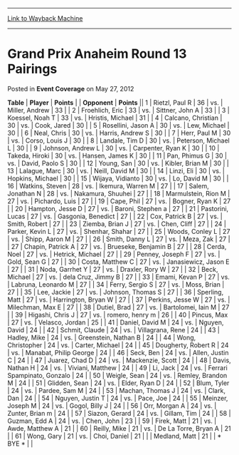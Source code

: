 
---
[Link to Wayback Machine](https://web.archive.org/web/20220126162634/https://magic.wizards.com/en/articles/archive/event-coverage/grand-prix-anaheim-round-13-pairings-2012-05-27)

[_metadata_:description]:- "TablePlayerPoints OpponentPoints 1Rietzl, Paul R 36vs.Miller, Andrew 33 2Froehlich, Eric 33vs.Sittner, John A 33 3Koessel, Noah T 33vs.Hristis, Michael 31 4Calcano, Christian 30vs.Cook, Jared 30 5Rosellini, Jason A 30vs.Lew, Michael 30 6Neal, Chris 30vs.Harris, Andrew S 30 7Herr, Paul M 30vs.Corso, Louis J 30 8Landale, Tim D 30vs.Peterson, Michael L 30 9Johnson, Andrew L"
[_metadata_:generator]:- "Drupal 7 (http://drupal.org)"
[_metadata_:node]:- "438266"
[_metadata_:publish_date]:- "2012-05-27"
[_metadata_:source]:- "div-main-content"
[_metadata_:title]:- "Grand Prix Anaheim Round 13 Pairings"
[_metadata_:wayback_capture_timestamp]:- "2022-01-26 16:26:34"
[_metadata_:wayback_raw_url]:- "https://web.archive.org/web/20220126162634id_/https://magic.wizards.com/en/articles/archive/event-coverage/grand-prix-anaheim-round-13-pairings-2012-05-27"
[_metadata_:wayback_url]:- "https://magic.wizards.com/en/articles/archive/event-coverage/grand-prix-anaheim-round-13-pairings-2012-05-27"
---


Grand Prix Anaheim Round 13 Pairings
====================================



 Posted in **Event Coverage**
 on May 27, 2012 












 **Table** | **Player** | **Points** |  | **Opponent** | **Points** ||  1 | Rietzl, Paul R |  36 | vs. | Miller, Andrew |  33 |
|  2 | Froehlich, Eric |  33 | vs. | Sittner, John A |  33 |
|  3 | Koessel, Noah T |  33 | vs. | Hristis, Michael |  31 |
|  4 | Calcano, Christian |  30 | vs. | Cook, Jared |  30 |
|  5 | Rosellini, Jason A |  30 | vs. | Lew, Michael |  30 |
|  6 | Neal, Chris |  30 | vs. | Harris, Andrew S |  30 |
|  7 | Herr, Paul M |  30 | vs. | Corso, Louis J |  30 |
|  8 | Landale, Tim D |  30 | vs. | Peterson, Michael L |  30 |
|  9 | Johnson, Andrew L |  30 | vs. | Carpenter, Ryan K |  30 |
|  10 | Takeda, Hiroki |  30 | vs. | Hansen, James K |  30 |
|  11 | Pan, Phimus G |  30 | vs. | David, Paolo S |  30 |
|  12 | Young, San |  30 | vs. | Kibler, Brian M |  30 |
|  13 | Lalague, Marc |  30 | vs. | Neill, David M |  30 |
|  14 | Linzi, Eli |  30 | vs. | Hopkins, Michael |  30 |
|  15 | Wijaya, Vidianto |  30 | vs. | Lo, David M |  30 |
|  16 | Watkins, Steven |  28 | vs. | Ikemura, Warren M |  27 |
|  17 | Salem, Jonathan N |  28 | vs. | Nakamura, Shuuhei |  27 |
|  18 | Marmulstein, Rion M |  27 | vs. | Pichardo, Luis |  27 |
|  19 | Cape, Phil |  27 | vs. | Bogner, Ryan K |  27 |
|  20 | Hampton, Jesse D |  27 | vs. | Baroni, Stephen a |  27 |
|  21 | Pastorini, Lucas |  27 | vs. | Gasgonia, Benedict |  27 |
|  22 | Cox, Patrick B |  27 | vs. | Smith, Robert |  27 |
|  23 | Ziemba, Brian J |  27 | vs. | Chen, Cliff |  27 |
|  24 | Parker, Kevin L |  27 | vs. | Shenhar, Shahar |  27 |
|  25 | Woods, Conley L |  27 | vs. | Shipp, Aaron M |  27 |
|  26 | Smith, Danny L |  27 | vs. | Meza, Zak |  27 |
|  27 | Chapin, Patrick A |  27 | vs. | Brueseke, Benjamin B |  27 |
|  28 | Cerda, Noel |  27 | vs. | Hetrick, Michael |  27 |
|  29 | Penney, Joseph F |  27 | vs. | Gold, Sean G |  27 |
|  30 | Costa, Matthew C |  27 | vs. | Janasiewicz, Jason E |  27 |
|  31 | Noda, Garrhet Y |  27 | vs. | Draxler, Rory W |  27 |
|  32 | Beck, Michael |  27 | vs. | dela Cruz, Jimmy B |  27 |
|  33 | Emami, Kevan P |  27 | vs. | Labruna, Leonardo M |  27 |
|  34 | Ferry, Sergio S |  27 | vs. | Moss, Brian |  27 |
|  35 | Lee, Jackie |  27 | vs. | Johnson, Thomas S |  27 |
|  36 | Sperling, Matt |  27 | vs. | Harrington, Bryan W |  27 |
|  37 | Perkins, Jesse W |  27 | vs. | Milechman, Max E |  27 |
|  38 | Dutiel, Brad |  27 | vs. | Bartolomei, Iain M |  27 |
|  39 | Higashi, Chris J |  27 | vs. | romero, henry m |  26 |
|  40 | Pincus, Max |  27 | vs. | Velasco, Jordan |  25 |
|  41 | Daniel, David M |  24 | vs. | Nguyen, David |  24 |
|  42 | Schmit, Claude |  24 | vs. | Villagrana, Rene |  24 |
|  43 | Hadley, Mike |  24 | vs. | Greenstein, Nathan B |  24 |
|  44 | Wong, Christopher |  24 | vs. | Carter, Michael |  24 |
|  45 | Dougherty, Robert R |  24 | vs. | Manabat, Philip George |  24 |
|  46 | Seck, Ben |  24 | vs. | Allen, Justin C |  24 |
|  47 | Juarez, Chad D |  24 | vs. | Mackenzie, Scott |  24 |
|  48 | Davis, Nathan H |  24 | vs. | Viviani, Matthew |  24 |
|  49 | Li, Jack |  24 | vs. | Ferrari Spampinato, Gonzalo |  24 |
|  50 | Weigle, Sean |  24 | vs. | Remley, Brandon M |  24 |
|  51 | Glidden, Sean |  24 | vs. | Elder, Ryan D |  24 |
|  52 | Blum, Tyler |  24 | vs. | Pardee, Sam M |  24 |
|  53 | Machan, Thomas J |  24 | vs. | Clark, Dan |  24 |
|  54 | Nguyen, Justin T |  24 | vs. | Pace, Joe |  24 |
|  55 | Meinzer, Joseph M |  24 | vs. | Gogol, Billy J |  24 |
|  56 | Orr, Morgan A |  24 | vs. | Zunter, Brian m |  24 |
|  57 | Siazon, Gerard |  24 | vs. | Gillam, Tim |  24 |
|  58 | Guzman, Edd A |  24 | vs. | Chen, John |  23 |
|  59 | Firek, Matt |  21 | vs. | Awde, Matthew A |  21 |
|  60 | Reilly, Mike |  21 | vs. | De La Torre, Bryan A |  21 |
|  61 | Wong, Gary |  21 | vs. | Choi, Daniel |  21 |
|  | Medland, Matt |  21 |  | \* BYE \* |  |







